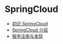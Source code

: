 # SpringCloud

- [初识 SpringCloud](/springcloud/Spring-Cloud-Netfix.md)
- [SpringCloud 介绍](/springcloud/spring-cloud-intro.md)
- [服务注册与发现](/springcloud/service-registration-and-discovery.md)
